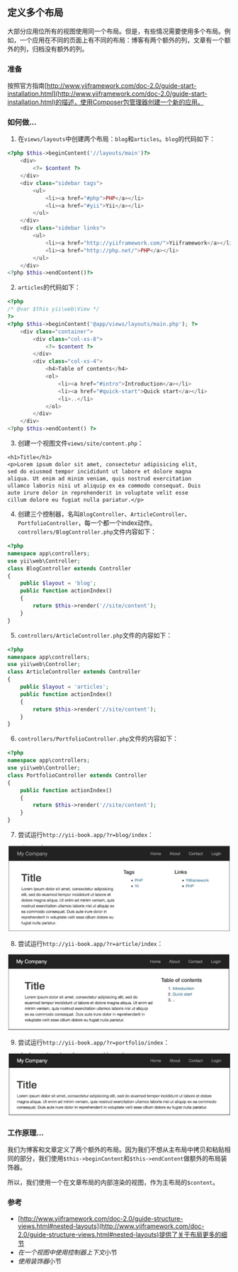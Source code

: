 ## 定义多个布局

大部分应用位所有的视图使用同一个布局。但是，有些情况需要使用多个布局。例如，一个应用在不同的页面上有不同的布局：博客有两个额外的列，文章有一个额外的列，归档没有额外的列。

### 准备

按照官方指南[http://www.yiiframework.com/doc-2.0/guide-start-installation.html](http://www.yiiframework.com/doc-2.0/guide-start-installation.html)的描述，使用Composer包管理器创建一个新的应用。

### 如何做...

1. 在`views/layouts`中创建两个布局：`blog`和`articles`。`blog`的代码如下：

```php
<?php $this->beginContent('//layouts/main')?>
    <div>
        <?= $content ?>
    </div>
    <div class="sidebar tags">
        <ul>
            <li><a href="#php">PHP</a></li>
            <li><a href="#yii">Yii</a></li>
        </ul>
    </div>
    <div class="sidebar links">
        <ul>
            <li><a href="http://yiiframework.com/">Yiiframework</a></li>
            <li><a href="http://php.net/">PHP</a></li>
        </ul>
    </div>
<?php $this->endContent()?>
```

2. `articles`的代码如下：

```php
<?php
/* @var $this yii\web\View */
?>
<?php $this->beginContent('@app/views/layouts/main.php'); ?>
    <div class="container">
        <div class="col-xs-8">
            <?= $content ?>
        </div>
        <div class="col-xs-4">
            <h4>Table of contents</h4>
            <ol>
                <li><a href="#intro">Introduction</a></li>
                <li><a href="#quick-start">Quick start</a></li>
                <li>..</li>
            </ol>
        </div>
    </div>
<?php $this->endContent() ?>
```

3. 创建一个视图文件`views/site/content.php`：

```htmlphp
<h1>Title</h1>
<p>Lorem ipsum dolor sit amet, consectetur adipisicing elit,
sed do eiusmod tempor incididunt ut labore et dolore magna
aliqua. Ut enim ad minim veniam, quis nostrud exercitation
ullamco laboris nisi ut aliquip ex ea commodo consequat. Duis
aute irure dolor in reprehenderit in voluptate velit esse
cillum dolore eu fugiat nulla pariatur.</p>
```

4. 创建三个控制器，名叫`BlogController`、`ArticleController`、`PortfolioController`，每一个都一个index动作。`controllers/BlogController.php`文件内容如下：

```php
<?php
namespace app\controllers;
use yii\web\Controller;
class BlogController extends Controller
{
    public $layout = 'blog';
    public function actionIndex()
    {
        return $this->render('//site/content');
    }
}
```

5. `controllers/ArticleController.php`文件的内容如下：

```php
<?php
namespace app\controllers;
use yii\web\Controller;
class ArticleController extends Controller
{
    public $layout = 'articles';
    public function actionIndex()
    {
        return $this->render('//site/content');
    }
}
```

6. `controllers/PortfolioController.php`文件的内容如下：

```php
<?php
namespace app\controllers;
use yii\web\Controller;
class PortfolioController extends Controller
{
    public function actionIndex()
    {
        return $this->render('//site/content');
    }
}
```

7. 尝试运行`http://yii-book.app/?r=blog/index`：

![](../images/222.png)

8. 尝试运行`http://yii-book.app/?r=article/index`：

![](../images/223.png)

9. 尝试运行`http://yii-book.app/?r=portfolio/index`：

![](../images/224.png)

### 工作原理...

我们为博客和文章定义了两个额外的布局。因为我们不想从主布局中拷贝和粘贴相同的部分，我们使用`$this->beginContent`和`$this->endContent`做额外的布局装饰器。

所以，我们使用一个在文章布局的内部渲染的视图，作为主布局的`$content`。

### 参考

- [http://www.yiiframework.com/doc-2.0/guide-structure-views.html#nested-layouts](http://www.yiiframework.com/doc-2.0/guide-structure-views.html#nested-layouts)提供了关于布局更多的细节
- *在一个视图中使用控制器上下文*小节
- *使用装饰器*小节